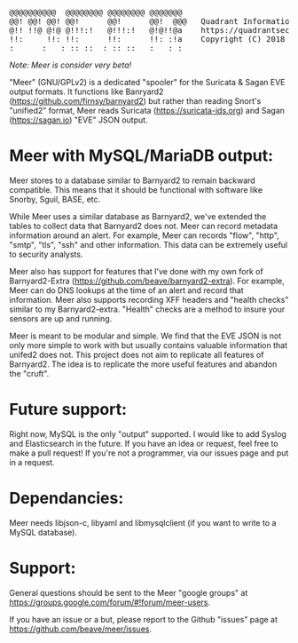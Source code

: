 
<pre>
@@@@@@@@@@  @@@@@@@@ @@@@@@@@ @@@@@@@    
@@! @@! @@! @@!      @@!      @@!  @@@   Quadrant Information Security
@!! !!@ @!@ @!!!:!   @!!!:!   @!@!!@a    https://quadrantsec.com
!!:     !!: !!:      !!:      !!: :!a    Copyright (C) 2018
:      :   : :: ::  : :: ::   :   : :
</pre>

<i>Note: Meer is consider very beta!</i>

"Meer" (GNU/GPLv2) is a dedicated "spooler" for the Suricata & Sagan EVE output formats.  It 
functions like Banryard2 (https://github.com/firnsy/barnyard2) but rather than reading Snort's 
"unified2" format, Meer reads Suricata (https://suricata-ids.org) and Sagan (https://sagan.io) 
"EVE" JSON output. 

# Meer with MySQL/MariaDB output:

Meer stores to a database similar to Barnyard2 to remain backward compatible.  This means that
it should be functional with software like Snorby, Sguil, BASE, etc. 

While Meer uses a similar database as Barnyard2,  we've extended the tables to collect data that
Barnyard2 does not.  Meer can record metadata information around an alert.  For example,  Meer
can records "flow", "http", "smtp", "tls", "ssh" and other information.  This data can be extremely 
useful to security analysts.

Meer also has support for features that I've done with my own fork of Barnyard2-Extra (https://github.com/beave/barnyard2-extra).  For example,  Meer can do DNS lookups at the time of an alert and 
record that information.  Meer also supports recording XFF headers and "health checks" similar 
to my Barnyard2-extra.  "Health" checks are a method to insure your sensors are up and running. 

Meer is meant to be modular and simple.  We find that the EVE JSON is not only more simple to
work with but usually contains valuable information that unifed2 does not.  This project does 
not aim to replicate all features of Barnyard2.  The idea is to replicate the more useful features
and abandon the "cruft". 

# Future support:

Right now,  MySQL is the only "output" supported.  I would like to add Syslog and Elasticsearch
in the future.  If you have an idea or request,  feel free to make a pull request!  If you're 
not a programmer,  via our issues page and put in a request. 

# Dependancies:

Meer needs libjson-c,  libyaml and libmysqlclient (if you want to write to a MySQL database). 

# Support:

General questions should be sent to the Meer "google groups" at https://groups.google.com/forum/#!forum/meer-users. 

If you have an issue or a but,  please report to the Github "issues" page at https://github.com/beave/meer/issues.



